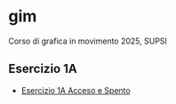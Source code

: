 # gim
Corso di  grafica in movimento 2025, SUPSI    

## Esercizio 1A

- [Esercizio 1A Acceso e Spento](https://astropengu.github.io/gim/Esercizio_1A/acceso_spento_2.html)
